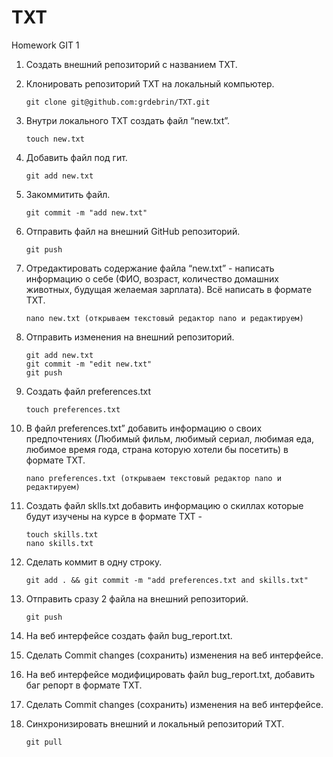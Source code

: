 # TXT
Homework GIT 1

 1. Создать внешний репозиторий c названием TXT.
 2. Клонировать репозиторий TXT на локальный компьютер. 
 
        git clone git@github.com:grdebrin/TXT.git
 3. Внутри локального TXT создать файл “new.txt”. 
 
        touch new.txt
 4. Добавить файл под гит. 
        
        git add new.txt
 5. Закоммитить файл. 
       
        git commit -m "add new.txt"
 6. Отправить файл на внешний GitHub репозиторий. 
        
        git push
 7. Отредактировать содержание файла “new.txt” - написать информацию о себе (ФИО, возраст, количество домашних животных, будущая желаемая зарплата). Всё написать в формате TXT. 
        
        nano new.txt (открываем текстовый редактор nano и редактируем)
 8. Отправить изменения на внешний репозиторий. 
 
        git add new.txt
        git commit -m "edit new.txt"
        git push
 9. Создать файл preferences.txt 
        
        touch preferences.txt
 10. В файл preferences.txt” добавить информацию о своих предпочтениях (Любимый фильм, любимый сериал, любимая еда, любимое время года, страна которую хотели бы посетить) в формате TXT. 
        
         nano preferences.txt (открываем текстовый редактор nano и редактируем)
 11. Создать файл sklls.txt добавить информацию о скиллах которые будут изучены на курсе в формате TXT -
         
         touch skills.txt
         nano skills.txt
 12. Сделать коммит в одну строку. 
         
         git add . && git commit -m "add preferences.txt and skills.txt"
 13. Отправить сразу 2 файла на внешний репозиторий. 
         
         git push
 14. На веб интерфейсе создать файл bug_report.txt.
 15. Сделать Commit changes (сохранить) изменения на веб интерфейсе.
 16. На веб интерфейсе модифицировать файл bug_report.txt, добавить баг репорт в формате TXT.
 17. Сделать Commit changes (сохранить) изменения на веб интерфейсе.
 18. Синхронизировать внешний и локальный репозиторий TXT. 
         
         git pull
